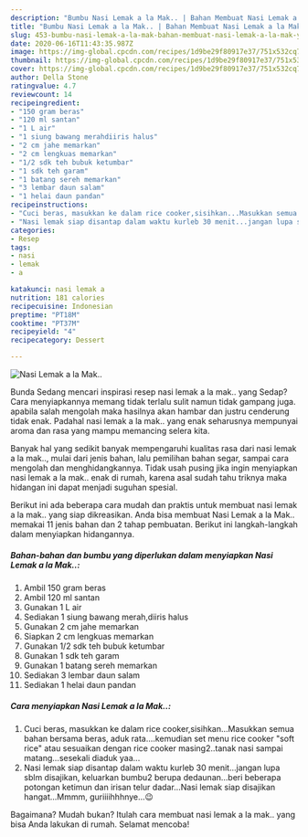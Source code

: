 ```yaml
---
description: "Bumbu Nasi Lemak a la Mak.. | Bahan Membuat Nasi Lemak a la Mak.. Yang Paling Enak"
title: "Bumbu Nasi Lemak a la Mak.. | Bahan Membuat Nasi Lemak a la Mak.. Yang Paling Enak"
slug: 453-bumbu-nasi-lemak-a-la-mak-bahan-membuat-nasi-lemak-a-la-mak-yang-paling-enak
date: 2020-06-16T11:43:35.987Z
image: https://img-global.cpcdn.com/recipes/1d9be29f80917e37/751x532cq70/nasi-lemak-a-la-mak-foto-resep-utama.jpg
thumbnail: https://img-global.cpcdn.com/recipes/1d9be29f80917e37/751x532cq70/nasi-lemak-a-la-mak-foto-resep-utama.jpg
cover: https://img-global.cpcdn.com/recipes/1d9be29f80917e37/751x532cq70/nasi-lemak-a-la-mak-foto-resep-utama.jpg
author: Della Stone
ratingvalue: 4.7
reviewcount: 14
recipeingredient:
- "150 gram beras"
- "120 ml santan"
- "1 L air"
- "1 siung bawang merahdiiris halus"
- "2 cm jahe memarkan"
- "2 cm lengkuas memarkan"
- "1/2 sdk teh bubuk ketumbar"
- "1 sdk teh garam"
- "1 batang sereh memarkan"
- "3 lembar daun salam"
- "1 helai daun pandan"
recipeinstructions:
- "Cuci beras, masukkan ke dalam rice cooker,sisihkan...Masukkan semua bahan bersama beras, aduk rata....kemudian set menu rice cooker &#34;soft rice&#34; atau sesuaikan dengan rice cooker masing2..tanak nasi sampai matang...sesekali diaduk yaa..."
- "Nasi lemak siap disantap dalam waktu kurleb 30 menit...jangan lupa sblm disajikan, keluarkan bumbu2 berupa dedaunan...beri beberapa potongan ketimun dan irisan telur dadar...Nasi lemak siap disajikan hangat...Mmmm, guriiiihhhnye...😉"
categories:
- Resep
tags:
- nasi
- lemak
- a

katakunci: nasi lemak a 
nutrition: 181 calories
recipecuisine: Indonesian
preptime: "PT18M"
cooktime: "PT37M"
recipeyield: "4"
recipecategory: Dessert

---
```



![Nasi Lemak a la Mak..](https://img-global.cpcdn.com/recipes/1d9be29f80917e37/751x532cq70/nasi-lemak-a-la-mak-foto-resep-utama.jpg)

Bunda Sedang mencari inspirasi resep nasi lemak a la mak.. yang Sedap? Cara menyiapkannya memang tidak terlalu sulit namun tidak gampang juga. apabila salah mengolah maka hasilnya akan hambar dan justru cenderung tidak enak. Padahal nasi lemak a la mak.. yang enak seharusnya mempunyai aroma dan rasa yang mampu memancing selera kita.

Banyak hal yang sedikit banyak mempengaruhi kualitas rasa dari nasi lemak a la mak.., mulai dari jenis bahan, lalu pemilihan bahan segar, sampai cara mengolah dan menghidangkannya. Tidak usah pusing jika ingin menyiapkan nasi lemak a la mak.. enak di rumah, karena asal sudah tahu triknya maka hidangan ini dapat menjadi suguhan spesial.




Berikut ini ada beberapa cara mudah dan praktis untuk membuat nasi lemak a la mak.. yang siap dikreasikan. Anda bisa membuat Nasi Lemak a la Mak.. memakai 11 jenis bahan dan 2 tahap pembuatan. Berikut ini langkah-langkah dalam menyiapkan hidangannya.

<!--inarticleads1-->

##### Bahan-bahan dan bumbu yang diperlukan dalam menyiapkan Nasi Lemak a la Mak..:

1. Ambil 150 gram beras
1. Ambil 120 ml santan
1. Gunakan 1 L air
1. Sediakan 1 siung bawang merah,diiris halus
1. Gunakan 2 cm jahe memarkan
1. Siapkan 2 cm lengkuas memarkan
1. Gunakan 1/2 sdk teh bubuk ketumbar
1. Gunakan 1 sdk teh garam
1. Gunakan 1 batang sereh memarkan
1. Sediakan 3 lembar daun salam
1. Sediakan 1 helai daun pandan




<!--inarticleads2-->

##### Cara menyiapkan Nasi Lemak a la Mak..:

1. Cuci beras, masukkan ke dalam rice cooker,sisihkan...Masukkan semua bahan bersama beras, aduk rata....kemudian set menu rice cooker &#34;soft rice&#34; atau sesuaikan dengan rice cooker masing2..tanak nasi sampai matang...sesekali diaduk yaa...
1. Nasi lemak siap disantap dalam waktu kurleb 30 menit...jangan lupa sblm disajikan, keluarkan bumbu2 berupa dedaunan...beri beberapa potongan ketimun dan irisan telur dadar...Nasi lemak siap disajikan hangat...Mmmm, guriiiihhhnye...😉




Bagaimana? Mudah bukan? Itulah cara membuat nasi lemak a la mak.. yang bisa Anda lakukan di rumah. Selamat mencoba!
